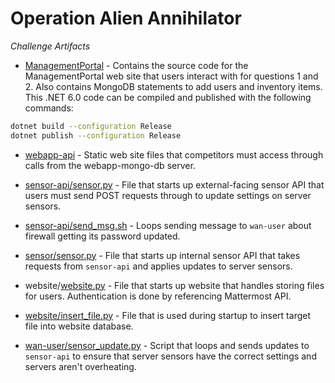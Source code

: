 # Operation Alien Annihilator

_Challenge Artifacts_

- [ManagementPortal](./ManagementPortal) - Contains the source code for the ManagementPortal web site that users interact with for questions 1 and 2. Also contains MongoDB statements to add users and inventory items. This .NET 6.0 code can be compiled and published with the following commands:

```bash
dotnet build --configuration Release
dotnet publish --configuration Release
```

- [webapp-api](./webapp-api/) - Static web site files that competitors must access through calls from the webapp-mongo-db server.

- [sensor-api/sensor.py](./sensor-api/sensor.py) - File that starts up external-facing sensor API that users must send POST requests through to update settings on server sensors.
- [sensor-api/send_msg.sh](./sensor-api/send_msg.sh) - Loops sending message to `wan-user` about firewall getting its password updated. 
- [sensor/sensor.py](./sensor/sensor.py) - File that starts up internal sensor API that takes requests from `sensor-api` and applies updates to server sensors.
- website/[website.py](./website/website.py) - File that starts up website that handles storing files for users. Authentication is done by referencing Mattermost API.
- [website/insert_file.py](./website/insert_file.py) - File that is used during startup to insert target file into website database.
- [wan-user/sensor_update.py](./wan-user/sensor_update.py) - Script that loops and sends updates to `sensor-api` to ensure that server sensors have the correct settings and servers aren't overheating.
